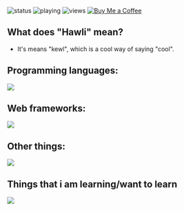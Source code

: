 ![status](https://api.statusbadges.me/badge/status/718503475222413353?simple=true)
![playing](https://api.statusbadges.me/badge/playing/718503475222413353)
![views](https://komarev.com/ghpvc/?username=hawl1)
[![Buy Me a Coffee](https://img.shields.io/badge/buy_me-a_coffee-yellow?logo=buymeacoffee)](https://buymeacoffee.com/hawli)


## What does "Hawli" mean?
- It's means "kewl", which is a cool way of saying "cool".

## Programming languages:

![](https://go-skill-icons.vercel.app/api/icons?i=js,ts,go,lua,py,php,nodejs)

## Web frameworks:

![](https://go-skill-icons.vercel.app/api/icons?i=laravel,express,flask)

## Other things:

![](https://go-skill-icons.vercel.app/api/icons?i=blender,figma,sketchup)

## Things that i am learning/want to learn

![](https://go-skill-icons.vercel.app/api/icons?i=haskell,godot,react)
